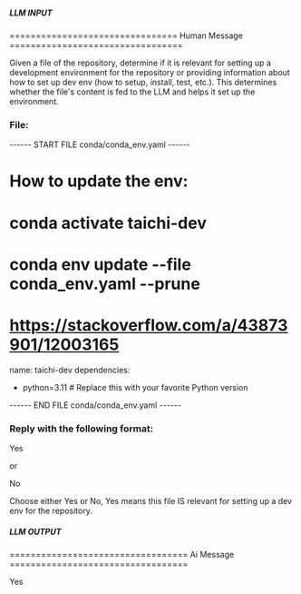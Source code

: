 ##### LLM INPUT #####
================================ Human Message =================================

Given a file of the repository, determine if it is relevant for setting up a development environment for the repository or providing information about how to set up dev env (how to setup, install, test, etc.). This determines whether the file's content is fed to the LLM and helps it set up the environment.

### File:
------ START FILE conda/conda_env.yaml ------
# How to update the env:
#
# conda activate taichi-dev
# conda env update --file conda_env.yaml --prune
# https://stackoverflow.com/a/43873901/12003165

name: taichi-dev
dependencies:
  - python=3.11  # Replace this with your favorite Python version

------ END FILE conda/conda_env.yaml ------

### Reply with the following format:

<rel>Yes</rel>

or

<rel>No</rel>

Choose either Yes or No, Yes means this file IS relevant for setting up a dev env for the repository.

##### LLM OUTPUT #####
================================== Ai Message ==================================

<rel>Yes</rel>